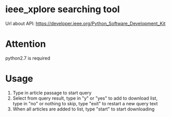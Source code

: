 # ieee_xplore searching tool
Url about API: https://developer.ieee.org/Python_Software_Development_Kit

# Attention
python2.7 is required

# Usage
1. Type in article passage to start query
2. Select from query result, type in "y" or "yes" to add to download list, type in "no" or nothing to skip, type "exit" to restart a new query text
3. When all articles are added to list, type "start" to start downloading